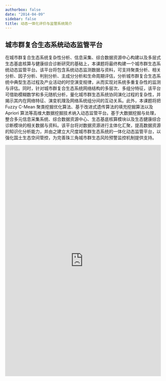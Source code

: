 ```yaml
---
authorbox: false
date: "2014-04-09"
sidebar: false
title: 动态一体化评价与监管系统简介
---
```


## 城市群复合生态系统动态监管平台

在城市群复合生态系统复杂性分析、信息采集、综合数据资源中心构建以及多层式生态基底核算与健康综合诊断研究的基础上，本课题将最终构建一个城市群生态系统动态监管平台。该平台将包含系统动态监测数据与资料，可支持聚类分析、相关分析、因子分析、判别分析、主成分分析和生命周期评估，分析城市群复合生态系统中典型生态过程及产业活动的时空演变规律，从而实现对系统多重复杂性的监测与评估。同时，针对城市群复合生态系统网络结构的多层次、多组分特征，该平台可借助模糊数学和多元随机分析，量化城市群生态系统协同演化过程的复杂性，并揭示其内在网络特征、演变机理及网络系统组分间的互动关系。此外，本课题将把Fuzzy C-Mean 聚类挖掘优化算法、基于改进式遗传算法的填充挖掘算法以及Apriori 算法等高维大数据挖掘技术纳入动态监管平台。基于大数据挖掘与处理，整合多元信息采集系统、综合数据资源中心、生态基底核算模块以及生态健康综合诊断模块的相关数据与资料。该平台将对数据资源进行主体化汇聚，提高数据资源的知识化分析能力，并由之建立大尺度城市群生态系统的一体化动态监管平台，以强化国土生态空间管控，为完善珠三角城市群生态风险预警监控机制提供支持。

<iframe
  src="https://prdcities.nextgis.com/resource/1/display"
  width=100%
  height=750
  frameborder=0  
  allowfullscreen>
</iframe>

